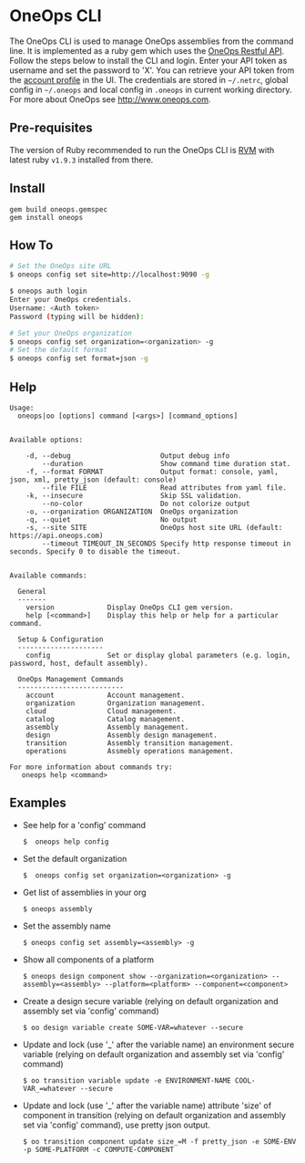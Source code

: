 OneOps CLI
==========

The OneOps CLI is used to manage OneOps assemblies from the command line. It is implemented as a ruby gem which uses
the [OneOps Restful API](http://oneops.com/developer/integration-development/oneops-api-documentation.html). Follow the steps below
to install the CLI and login. Enter your API token as username and set the password to 'X'.  You can retrieve your API
token from the [account profile](https://localhost:9090/account/profile#authentication) in the UI.  The credentials are
stored in `~/.netrc`, global config in `~/.oneops` and local config in `.oneops` in current working directory.
For more about OneOps see <http://www.oneops.com>.

Pre-requisites
--------------

The version of Ruby recommended to run the OneOps CLI is [RVM](http://rvm.io) with latest ruby `v1.9.3` installed from there.


Install
-------

    gem build oneops.gemspec
    gem install oneops

How To
------

```bash
# Set the OneOps site URL
$ oneops config set site=http://localhost:9090 -g

$ oneops auth login
Enter your OneOps credentials.
Username: <Auth token>
Password (typing will be hidden):

# Set your OneOps organization
$ oneops config set organization=<organization> -g
# Set the default format
$ oneops config set format=json -g
```


Help
----

    Usage:
      oneops|oo [options] command [<args>] [command_options]


    Available options:

        -d, --debug                      Output debug info
            --duration                   Show command time duration stat.
        -f, --format FORMAT              Output format: console, yaml, json, xml, pretty_json (default: console)
            --file FILE                  Read attributes from yaml file.
        -k, --insecure                   Skip SSL validation.
            --no-color                   Do not colorize output
        -o, --organization ORGANIZATION  OneOps organization
        -q, --quiet                      No output
        -s, --site SITE                  OneOps host site URL (default: https://api.oneops.com)
            --timeout TIMEOUT_IN_SECONDS Specify http response timeout in seconds. Specify 0 to disable the timeout.


    Available commands:

      General
      -------
        version             Display OneOps CLI gem version.
        help [<command>]    Display this help or help for a particular command.

      Setup & Configuration
      ---------------------
        config              Set or display global parameters (e.g. login, password, host, default assembly).

      OneOps Management Commands
      --------------------------
        account             Account management.
        organization        Organization management.
        cloud               Cloud management.
        catalog             Catalog management.
        assembly            Assembly management.
        design              Assembly design management.
        transition          Assembly transition management.
        operations          Assmebly operations management.

    For more information about commands try:
       oneops help <command>

Examples
--------

* See help for a 'config' command

   `$  oneops help config`

* Set the default organization

   `$  oneops config set organization=<organization> -g`

* Get list of assemblies in your org

   `$ oneops assembly`

* Set the assembly name

   `$ oneops config set assembly=<assembly> -g`

* Show all components of a platform

   `$ oneops design component show --organization=<organization> --assembly=<assembly> --platform=<platform> --component=<component>`

* Create a design secure variable (relying on default organization and assembly set via 'config' command)

   `$ oo design variable create SOME-VAR=whatever --secure`

* Update and lock (use '_' after the variable name) an environment secure variable (relying on default organization and assembly set via 'config' command)

   `$ oo transition variable update -e ENVIRONMENT-NAME COOL-VAR_=whatever --secure`

* Update and lock (use '_' after the variable name) attribute 'size' of component in transition (relying on default organization and assembly set via 'config' command), use pretty json output.

   `$ oo transition component update size_=M -f pretty_json -e SOME-ENV -p SOME-PLATFORM -c COMPUTE-COMPONENT`
